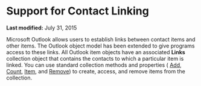 
# Support for Contact Linking

 **Last modified:** July 31, 2015

Microsoft Outlook allows users to establish links between contact items and other items. The Outlook object model has been extended to give programs access to these links. All Outlook item objects have an associated  **Links** collection object that contains the contacts to which a particular item is linked. You can use standard collection methods and properties ( [Add](http://msdn.microsoft.com/library/c5054a4e-519a-006e-f16b-f256d256808c%28Office.15%29.aspx),  [Count](http://msdn.microsoft.com/library/8a00490e-0b9a-be35-09c0-fad0072c8fb4%28Office.15%29.aspx),  [Item](http://msdn.microsoft.com/library/a04900de-487d-486f-9594-ee38cc280770%28Office.15%29.aspx), and  [Remove](http://msdn.microsoft.com/library/91974050-fd38-aab5-91a5-019ba6825179%28Office.15%29.aspx)) to create, access, and remove items from the collection.
